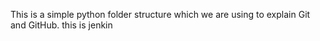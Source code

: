 This is a simple python folder structure which we are using to explain Git and GitHub.
this is jenkin
